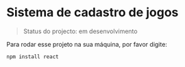 <h1>Sistema de cadastro de jogos</h1>

> Status do projecto: em desenvolvimento

Para rodar esse projeto na sua máquina, por favor digite:

```
npm install react
```
